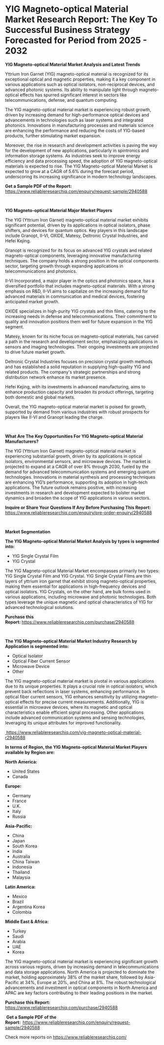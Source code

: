 <p><h1>YIG Magneto-optical Material Market Research Report: The Key To Successful Business Strategy Forecasted for Period from 2025 - 2032</h1></p><p><strong>YIG Magneto-optical Material Market Analysis and Latest Trends</strong></p>
<p><p>Yttrium Iron Garnet (YIG) magneto-optical material is recognized for its exceptional optical and magnetic properties, making it a key component in various applications such as optical isolators, non-reciprocal devices, and advanced photonic systems. Its ability to manipulate light through magneto-optical effects has spurred significant interest in sectors like telecommunications, defense, and quantum computing.</p><p>The YIG magneto-optical material market is experiencing robust growth, driven by increasing demand for high-performance optical devices and advancements in technologies such as laser systems and integrated photonics. Innovations in manufacturing processes and materials science are enhancing the performance and reducing the costs of YIG-based products, further stimulating market expansion.</p><p>Moreover, the rise in research and development activities is paving the way for the development of new applications, particularly in spintronics and information storage systems. As industries seek to improve energy efficiency and data processing speed, the adoption of YIG magneto-optical materials is expected to rise. The YIG Magneto-optical Material Market is expected to grow at a CAGR of 5.6% during the forecast period, underscoring its increasing significance in modern technology landscapes.</p></p>
<p><strong>Get a Sample PDF of the Report:&nbsp;</strong> <a href="https://www.reliableresearchiq.com/enquiry/request-sample/2940588?utm_campaign=3252&utm_medium=2&utm_source=Github&utm_content=ia&utm_term=15032025&utm_id=yig-magneto-optical-material">https://www.reliableresearchiq.com/enquiry/request-sample/2940588</a></p>
<p>&nbsp;</p>
<p><strong>YIG Magneto-optical Material Major Market Players</strong></p>
<p><p>The YIG (Yttrium Iron Garnet) magneto-optical material market exhibits significant potential, driven by its applications in optical isolators, phase shifters, and devices for quantum optics. Key players in this landscape include Granopt, II-VI, OXIDE, Matesy, Deltronic Crystal Industries, and Hefei Kejing.</p><p>Granopt is recognized for its focus on advanced YIG crystals and related magneto-optical components, leveraging innovative manufacturing techniques. The company holds a strong position in the optical components sector, targeting growth through expanding applications in telecommunications and photonics.</p><p>II-VI Incorporated, a major player in the optics and photonics space, has a diversified portfolio that includes magneto-optical materials. With a strong emphasis on R&D, II-VI aims to capitalize on the increasing demand for advanced materials in communication and medical devices, fostering anticipated market growth.</p><p>OXIDE specializes in high-purity YIG crystals and thin films, catering to the increasing needs in defense and telecommunications. Their commitment to quality and innovation positions them well for future expansion in the YIG segment.</p><p>Matesy, known for its niche focus on magneto-optical materials, has carved a path in the research and development sector, emphasizing applications in sensors and imaging technologies. Their ongoing investments are projected to drive future market growth.</p><p>Deltronic Crystal Industries focuses on precision crystal growth methods and has established a solid reputation in supplying high-quality YIG and related products. The company's strategic partnerships and strong distribution network enhance its market presence.</p><p>Hefei Kejing, with its investments in advanced manufacturing, aims to enhance production capacity and broaden its product offerings, targeting both domestic and global markets.</p><p>Overall, the YIG magneto-optical material market is poised for growth, supported by demand from various industries with robust prospects for players like II-VI and Granopt leading the charge.</p></p>
<p>&nbsp;</p>
<p><strong>What Are The Key Opportunities For YIG Magneto-optical Material Manufacturers?</strong></p>
<p><p>The YIG (Yttrium Iron Garnet) magneto-optical material market is experiencing substantial growth, driven by its applications in optical isolators, environmental sensors, and microwave devices. The market is projected to expand at a CAGR of over 8% through 2030, fueled by the demand for advanced telecommunication systems and emerging quantum technologies. Innovations in material synthesis and processing techniques are enhancing YIG’s performance, supporting its adoption in high-tech applications. The future outlook remains positive, with increasing investments in research and development expected to bolster market dynamics and broaden the scope of YIG applications in various sectors.</p></p>
<p><strong>Inquire or Share Your Questions If Any Before Purchasing This Report:</strong> <a href="https://www.reliableresearchiq.com/enquiry/pre-order-enquiry/2940588?utm_campaign=3252&utm_medium=2&utm_source=Github&utm_content=ia&utm_term=15032025&utm_id=yig-magneto-optical-material">https://www.reliableresearchiq.com/enquiry/pre-order-enquiry/2940588</a></p>
<p>&nbsp;</p>
<p><strong>Market Segmentation</strong></p>
<p><strong>The YIG Magneto-optical Material Market Analysis by types is segmented into:</strong></p>
<p><ul><li>YIG Single Crystal Film</li><li>YIG Crystal</li></ul></p>
<p><p>The YIG Magneto-optical Material Market encompasses primarily two types: YIG Single Crystal Film and YIG Crystal. YIG Single Crystal Films are thin layers of yttrium iron garnet that exhibit strong magneto-optical properties, making them essential for applications in high-frequency devices and optical isolators. YIG Crystals, on the other hand, are bulk forms used in various applications, including microwave and photonic technologies. Both types leverage the unique magnetic and optical characteristics of YIG for advanced technological solutions.</p></p>
<p><strong>Purchase this Report:&nbsp;</strong><a href="https://www.reliableresearchiq.com/purchase/2940588?utm_campaign=3252&utm_medium=2&utm_source=Github&utm_content=ia&utm_term=15032025&utm_id=yig-magneto-optical-material">https://www.reliableresearchiq.com/purchase/2940588</a></p>
<p>&nbsp;</p>
<p><strong>The YIG Magneto-optical Material Market Industry Research by Application is segmented into:</strong></p>
<p><ul><li>Optical Isolator</li><li>Optical Fiber Current Sensor</li><li>Microwave Device</li><li>Other</li></ul></p>
<p><p>The YIG magneto-optical material market is pivotal in various applications due to its unique properties. It plays a crucial role in optical isolators, which prevent back reflections in laser systems, enhancing performance. In optical fiber current sensors, YIG enhances sensitivity by utilizing magneto-optical effects for precise current measurements. Additionally, YIG is essential in microwave devices, where its magnetic and optical characteristics enable efficient signal processing. Other applications include advanced communication systems and sensing technologies, leveraging its unique attributes for improved functionality.</p></p>
<p><a href="https://www.reliableresearchiq.com/yig-magneto-optical-material-r2940588?utm_campaign=3252&utm_medium=2&utm_source=Github&utm_content=ia&utm_term=15032025&utm_id=yig-magneto-optical-material">&nbsp;https://www.reliableresearchiq.com/yig-magneto-optical-material-r2940588</a></p>
<p><strong>In terms of Region, the YIG Magneto-optical Material Market Players available by Region are:</strong></p>
<p>
    <p> <strong> North America: </strong>
        <ul>
            <li>United States</li>
            <li>Canada</li>
        </ul>
        </p> 
    <p> <strong> Europe: </strong>
        <ul>
            <li>Germany</li>
            <li>France</li>
            <li>U.K.</li>
            <li>Italy</li>
            <li>Russia</li>
        </ul>
        </p> 
    <p> <strong> Asia-Pacific: </strong>
        <ul>
            <li>China</li>
            <li>Japan</li>
            <li>South Korea</li>
            <li>India</li>
            <li>Australia</li>
            <li>China Taiwan</li>
            <li>Indonesia</li>
            <li>Thailand</li>
            <li>Malaysia</li>
        </ul>
        </p> 
    <p> <strong> Latin America: </strong>
        <ul>
            <li>Mexico</li>
            <li>Brazil</li>
            <li>Argentina Korea</li>
            <li>Colombia</li>
        </ul>
        </p> 
    <p> <strong> Middle East & Africa: </strong>
        <ul>
            <li>Turkey</li>
            <li>Saudi</li>
            <li>Arabia</li>
            <li>UAE</li>
            <li>Korea</li>
        </ul>
    </p>
    </p>
<p><p>The YIG magneto-optical material market is experiencing significant growth across various regions, driven by increasing demand in telecommunications and data storage applications. North America is projected to dominate the market, holding approximately 38% of the market share, followed by Asia-Pacific at 34%, Europe at 20%, and China at 8%. The robust technological advancements and investment in optical components in North America and APAC are key factors contributing to their leading positions in the market.</p></p>
<p><strong>Purchase this Report: </strong><a href="https://www.reliableresearchiq.com/purchase/2940588?utm_campaign=3252&utm_medium=2&utm_source=Github&utm_content=ia&utm_term=15032025&utm_id=yig-magneto-optical-material">https://www.reliableresearchiq.com/purchase/2940588</a></p>
<p>&nbsp;<strong>Get a Sample PDF of the Report:&nbsp;&nbsp;</strong><a href="https://www.reliableresearchiq.com/enquiry/request-sample/2940588?utm_campaign=3252&utm_medium=2&utm_source=Github&utm_content=ia&utm_term=15032025&utm_id=yig-magneto-optical-material">https://www.reliableresearchiq.com/enquiry/request-sample/2940588</a></p>
<p><strong></strong></p>
<p>Check more reports on <a href="https://www.reliableresearchiq.com/?utm_campaign=3252&utm_medium=2&utm_source=Github&utm_content=ia&utm_term=15032025&utm_id=yig-magneto-optical-material">https://www.reliableresearchiq.com/</a></p>